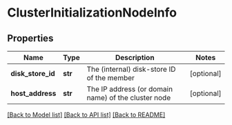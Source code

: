 # ClusterInitializationNodeInfo

## Properties
Name | Type | Description | Notes
------------ | ------------- | ------------- | -------------
**disk_store_id** | **str** | The (internal) disk-store ID of the member | [optional] 
**host_address** | **str** | The IP address (or domain name) of the cluster node | [optional] 

[[Back to Model list]](../README.md#documentation-for-models) [[Back to API list]](../README.md#documentation-for-api-endpoints) [[Back to README]](../README.md)

